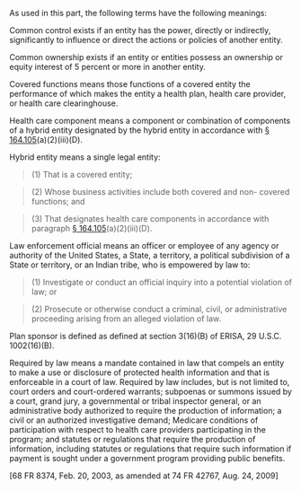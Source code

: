 As used in this part, the following terms have the following meanings:

Common control exists if an entity has the power, directly or indirectly, significantly to influence or direct the actions or policies of another entity.

Common ownership exists if an entity or entities possess an ownership or equity interest of 5 percent or more in another entity.
 
Covered functions means those functions of a covered entity the performance of which makes the entity a health plan, health care provider, or health care clearinghouse.

Health care component means a component or combination of components of a hybrid entity designated by the hybrid entity in accordance with [§ 164.105](/hipaa/regulations/164-105-organizational-requirements/)(a)(2)(iii)(D).

Hybrid entity means a single legal entity:

> (1) That is a covered entity;

> (2) Whose business activities include both covered and non- covered functions; and

> (3) That designates health care components in accordance with paragraph [§ 164.105](/hipaa/regulations/164-105-organizational-requirements/)(a)(2)(iii)(D).

Law enforcement official means an officer or employee of any agency or authority of the United States, a State, a territory, a political subdivision of a State or territory, or an Indian tribe, who is empowered by law to:

> (1) Investigate or conduct an official inquiry into a potential violation of law; or

> (2) Prosecute or otherwise conduct a criminal, civil, or administrative proceeding arising from an alleged violation of law.

Plan sponsor is defined as defined at section 3(16)(B) of ERISA, 29 U.S.C. 1002(16)(B).

Required by law means a mandate contained in law that compels an entity to make a use or disclosure of protected health information and that is enforceable in a court of law. Required by law includes, but is not limited to, court orders and court-ordered warrants; subpoenas or summons issued by a court, grand jury, a governmental or tribal inspector general, or an administrative body authorized to require the production of information; a civil or an authorized investigative demand; Medicare conditions of participation with respect to health care providers participating in the program; and statutes or regulations that require the production of information, including statutes or regulations that require such information if payment is sought under a government program providing public benefits.

[68 FR 8374, Feb. 20, 2003, as amended at 74 FR 42767, Aug. 24, 2009]
